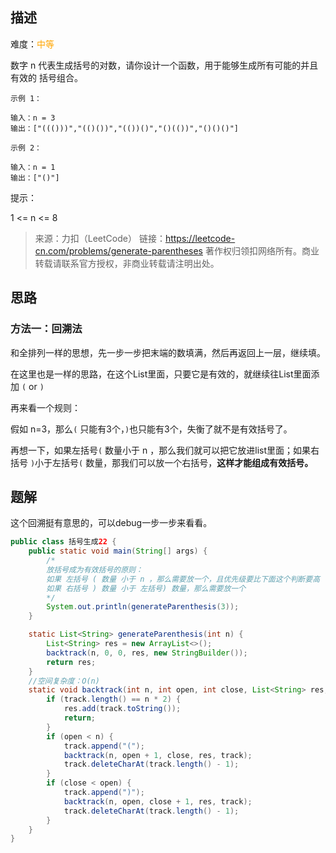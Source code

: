## 描述

难度：<span style="color:orange">中等</span>

数字 n 代表生成括号的对数，请你设计一个函数，用于能够生成所有可能的并且 有效的 括号组合。

```
示例 1：

输入：n = 3
输出：["((()))","(()())","(())()","()(())","()()()"]
```

```
示例 2：

输入：n = 1
输出：["()"]
```


提示：

1 <= n <= 8

> 来源：力扣（LeetCode）
> 链接：https://leetcode-cn.com/problems/generate-parentheses
> 著作权归领扣网络所有。商业转载请联系官方授权，非商业转载请注明出处。

## 思路

### 方法一：回溯法

和全排列一样的思想，先一步一步把末端的数填满，然后再返回上一层，继续填。

在这里也是一样的思路，在这个List里面，只要它是有效的，就继续往List里面添加 `(` or `)`

再来看一个规则：

假如 n=3，那么`(` 只能有3个，`)`也只能有3个，失衡了就不是有效括号了。

再想一下，如果左括号`(` 数量小于 n ，那么我们就可以把它放进list里面；如果右括号 `)`小于左括号`(` 数量，那我们可以放一个右括号，**这样才能组成有效括号。**

## 题解

这个回溯挺有意思的，可以debug一步一步来看看。

```java
public class 括号生成22 {
    public static void main(String[] args) {
        /*
        放括号成为有效括号的原则：
        如果 左括号 ( 数量 小于 n ，那么需要放一个，且优先级要比下面这个判断要高
        如果 右括号 ) 数量 小于 左括号) 数量，那么需要放一个
        */
        System.out.println(generateParenthesis(3));
    }

    static List<String> generateParenthesis(int n) {
        List<String> res = new ArrayList<>();
        backtrack(n, 0, 0, res, new StringBuilder());
        return res;
    }
	//空间复杂度：O(n)
    static void backtrack(int n, int open, int close, List<String> res, StringBuilder track) {
        if (track.length() == n * 2) {
            res.add(track.toString());
            return;
        }
        if (open < n) {
            track.append("(");
            backtrack(n, open + 1, close, res, track);
            track.deleteCharAt(track.length() - 1);
        }
        if (close < open) {
            track.append(")");
            backtrack(n, open, close + 1, res, track);
            track.deleteCharAt(track.length() - 1);
        }
    }
}
```